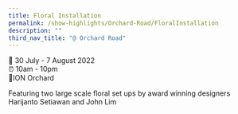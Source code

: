 ```yaml
---
title: Floral Installation
permalink: /show-highlights/Orchard-Road/FloralInstallation
description: ""
third_nav_title: "@ Orchard Road"
---
```

📆 30 July - 7 August 2022 <br>
⏰ 10am - 10pm <br>
📍ION Orchard

Featuring two large scale floral set ups by award winning designers Harijanto Setiawan and John Lim